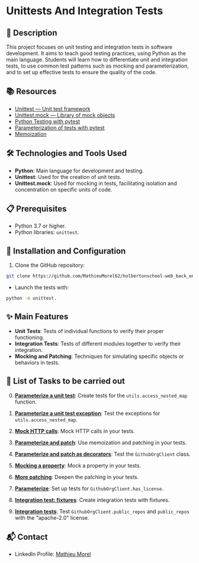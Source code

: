 # Unittests And Integration Tests

## 📝 Description
This project focuses on unit testing and integration tests in software development. It aims to teach good testing practices, using Python as the main language. Students will learn how to differentiate unit and integration tests, to use common test patterns such as mocking and parameterization, and to set up effective tests to ensure the quality of the code.

## 📚 Resources
- [Unittest — Unit test framework](https://docs.python.org/3/library/unittest.html)
- [Unittest.mock — Library of mock objects](https://docs.python.org/3/library/unittest.mock.html)
- [Python Testing with pytest](https://stackoverflow.com/questions/11836436/how-to-mock-a-readonly-property-with-mock)
- [Parameterization of tests with pytest](https://pypi.org/project/parameterized/)
- [Memoization](https://en.wikipedia.org/wiki/Memoization)

## 🛠️ Technologies and Tools Used
- **Python**: Main language for development and testing.
- **Unittest**: Used for the creation of unit tests.
- **Unittest.mock**: Used for mocking in tests, facilitating isolation and concentration on specific units of code.

## 📋 Prerequisites
- Python 3.7 or higher.
- Python libraries: `unittest`.

## 🚀 Installation and Configuration

1. Clone the GitHub repository: 

```sh
git clone https://github.com/MathieuMorel62/holbertonschool-web_back_end/
```

- Launch the tests with: 

```sh
python -m unittest.
```

## ✨ Main Features
- **Unit Tests**: Tests of individual functions to verify their proper functioning.
- **Integration Tests**: Tests of different modules together to verify their integration.
- **Mocking and Patching**: Techniques for simulating specific objects or behaviors in tests.

## 📝 List of Tasks to be carried out
0. [**Parameterize a unit test**](https://github.com/MathieuMorel62/holbertonschool-web_back_end/blob/main/Unittests_and_integration_tests/test_utils.py): Create tests for the `utils.access_nested_map` function.

1. [**Parameterize a unit test exception**](https://github.com/MathieuMorel62/holbertonschool-web_back_end/blob/main/Unittests_and_integration_tests/test_utils.py): Test the exceptions for `utils.access_nested_map`.

2. [**Mock HTTP calls**](https://github.com/MathieuMorel62/holbertonschool-web_back_end/blob/main/Unittests_and_integration_tests/test_utils.py): Mock HTTP calls in your tests.

3. [**Parameterize and patch**](https://github.com/MathieuMorel62/holbertonschool-web_back_end/blob/main/Unittests_and_integration_tests/test_utils.py): Use memoization and patching in your tests.

4. [**Parameterize and patch as decorators**](https://github.com/MathieuMorel62/holbertonschool-web_back_end/blob/main/Unittests_and_integration_tests/test_client.py): Test the `GithubOrgClient` class.

5. [**Mocking a property**](https://github.com/MathieuMorel62/holbertonschool-web_back_end/blob/main/Unittests_and_integration_tests/test_client.py): Mock a property in your tests.

6. [**More patching**](https://github.com/MathieuMorel62/holbertonschool-web_back_end/blob/main/Unittests_and_integration_tests/test_client.py): Deepen the patching in your tests.

7. [**Parameterize**](https://github.com/MathieuMorel62/holbertonschool-web_back_end/blob/main/Unittests_and_integration_tests/test_client.py): Set up tests for `GithubOrgClient.has_license`.

8. [**Integration test: fixtures**](https://github.com/MathieuMorel62/holbertonschool-web_back_end/blob/main/Unittests_and_integration_tests/test_client.py): Create integration tests with fixtures.

9. [**Integration tests**](https://github.com/MathieuMorel62/holbertonschool-web_back_end/blob/main/Unittests_and_integration_tests/test_client.py): Test `GithubOrgClient.public_repos` and `public_repos` with the "apache-2.0" license.

## 📬 Contact
- LinkedIn Profile: [Mathieu Morel](https://www.linkedin.com/in/mathieu-morel-913b4a62/)

